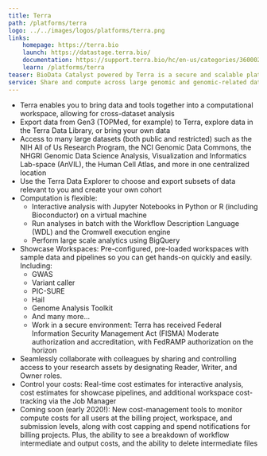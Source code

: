 ```yaml
---
title: Terra
path: /platforms/terra
logo: ../../images/logos/platforms/terra.png
links: 
    homepage: https://terra.bio
    launch: https://datastage.terra.bio/
    documentation: https://support.terra.bio/hc/en-us/categories/360002177552
    learn: /platforms/terra
teaser: BioData Catalyst powered by Terra is a secure and scalable platform for biomedical researchers to import and access data, run analysis tools, and collaborate easily with others, in a secure environment.
service: Share and compute across large genomic and genomic-related data sets. Terra offers a stand-alone computational workspace model that provides a secure collaborative place to organize data, run and monitor Workflow Description Language (WDL) analysis pipelines, and perform interactive analysis using applications such as Jupyter Notebooks and the Hail GWAS tool.
---
```

- Terra enables you to bring data and tools together into a computational workspace, allowing for cross-dataset analysis
- Export data from Gen3 (TOPMed, for example) to Terra, explore data in the Terra Data Library, or bring your own data
- Access to many large datasets (both public and restricted) such as the NIH All of Us Research Program, the NCI Genomic Data Commons, the NHGRI Genomic Data Science Analysis, Visualization and Informatics Lab-space (AnVIL), the Human Cell Atlas, and more in one centralized location
- Use the Terra Data Explorer to choose and export subsets of data relevant to you and create your own cohort
- Computation is flexible:
    + Interactive analysis with Jupyter Notebooks in Python or R (including Bioconductor) on a virtual machine
    + Run analyses in batch with the Workflow Description Language (WDL) and the Cromwell execution engine
    + Perform large scale analytics using BigQuery
- Showcase Workspaces: Pre-configured, pre-loaded workspaces with sample data and pipelines so you can get hands-on quickly and easily.  Including:
    + GWAS
    + Variant caller
    + PIC-SURE
    + Hail
    + Genome Analysis Toolkit
    + And many more... 
    + Work in a secure environment: Terra has received Federal Information Security Management Act (FISMA) Moderate authorization and accreditation, with FedRAMP authorization on the horizon
- Seamlessly collaborate with colleagues by sharing and controlling access to your research assets by designating Reader, Writer, and Owner roles.
- Control your costs: Real-time cost estimates for interactive analysis, cost estimates for showcase pipelines, and additional workspace cost-tracking via the Job Manager
- Coming soon (early 2020!): New cost-management tools to monitor compute costs for all users at the billing project, workspace, and submission levels, along with cost capping and spend notifications for billing projects. Plus, the ability to see a breakdown of workflow intermediate and output costs, and the ability to delete intermediate files

